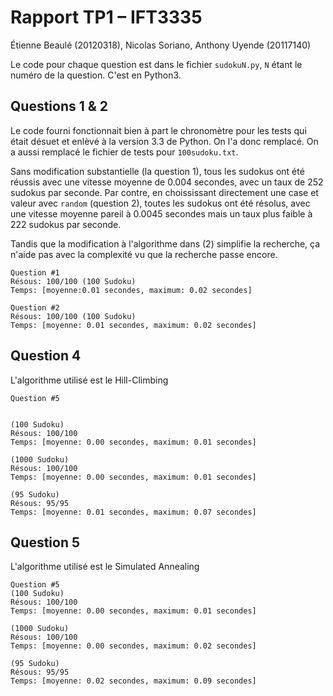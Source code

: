 Rapport TP1 – IFT3335
=====================

Étienne Beaulé (20120318), Nicolas Soriano, Anthony Uyende (20117140)

Le code pour chaque question est dans le fichier `sudokuN.py`, `N` étant le numéro de la question. C'est en Python3.

Questions 1 & 2
---------------

Le code fourni fonctionnait bien à part le chronomètre pour les tests qui était désuet et enlèvé à la version 3.3 de Python. On l'a donc remplacé. On a aussi remplacé le fichier de tests pour `100sudoku.txt`.

Sans modification substantielle (la question 1), tous les sudokus ont été réussis avec une vitesse moyenne de 0.004 secondes, avec un taux de 252 sudokus par seconde. Par contre, en choississant directement une case et valeur avec `random` (question 2), toutes les sudokus ont été résolus, avec une vitesse moyenne pareil à 0.0045 secondes mais un taux plus faible à 222 sudokus par seconde.

Tandis que la modification à l'algorithme dans (2) simplifie la recherche, ça n'aide pas avec la complexité vu que la recherche passe encore.

```
Question #1
Résous: 100/100 (100 Sudoku)
Temps: [moyenne:0.01 secondes, maximum: 0.02 secondes]

Question #2
Résous: 100/100 (100 Sudoku)
Temps: [moyenne: 0.01 secondes, maximum: 0.02 secondes]
```
Question 4
-----------
L'algorithme utilisé est le Hill-Climbing
```
Question #5


(100 Sudoku)
Résous: 100/100
Temps: [moyenne: 0.00 secondes, maximum: 0.01 secondes]

(1000 Sudoku)
Résous: 100/100
Temps: [moyenne: 0.00 secondes, maximum: 0.01 secondes]

(95 Sudoku)
Résous: 95/95
Temps: [moyenne: 0.01 secondes, maximum: 0.07 secondes]
```

Question 5
-----------
L'algorithme utilisé est le Simulated Annealing
```
Question #5
(100 Sudoku)
Résous: 100/100
Temps: [moyenne: 0.00 secondes, maximum: 0.01 secondes]

(1000 Sudoku)
Résous: 100/100
Temps: [moyenne: 0.00 secondes, maximum: 0.02 secondes]

(95 Sudoku)
Résous: 95/95
Temps: [moyenne: 0.02 secondes, maximum: 0.09 secondes]
```
